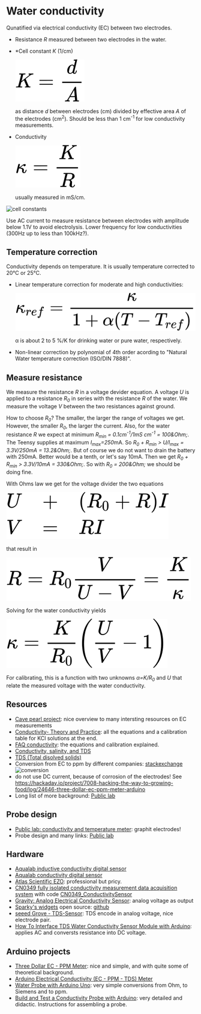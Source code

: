 # Water conductivity

Qunatified via electrical conductivity (EC) between two electrodes. 

- Resistance *R* measured between two electrodes in the water.

- *Cell constant *K* (1/cm)

  ![cellconstant](images/cellconstant.svg)

  as distance *d* between electrodes (cm) divided by effective area
  *A* of the electrodes (cm<sup>2</sup>). Should be less than 1
  cm<sup>-1</sup> for low conductivity measurements.

- Conductivity

  ![conductivity](images/conductivity.svg)

  usually measured in mS/cm.

![cell constants](https://andyjconnelly.files.wordpress.com/2017/07/electrical-conductivity-of-common-solutions3.png?w=1140&h=921)

Use AC current to measure resistance between electrodes with amplitude
below 1.1V to avoid electrolysis. Lower frequency for low
conductivities (300Hz up to less than 100kHz?).


## Temperature correction

Conductivity depends on temperature. It is usually temperature
corrected to 20&#8451; or 25&#8451;.

- Linear temperature correction for moderate and high conductivities:

  ![tempcorrection](images/conductivity-tempcorr.svg)
  
  &alpha; is about 2 to 5 %/K for drinking water or pure water, respectively.

- Non-linear correction by polynomial of 4th order acording to
  "Natural Water temperature correction (ISO/DIN 7888)".


## Measure resistance

We measure the resistance *R* in a voltage devider equation. A voltage
*U* is applied to a resistance *R<sub>0</sub>* in series with the
resistance *R* of the water. We measure the voltage *V* between the
two resistances against ground.

How to choose *R<sub>0</sub>*? The smaller, the larger the range of
voltages we get. However, the smaller *R<sub>0</sub>*, the larger the
current. Also, for the water resistance *R* we expect at minimum
*R<sub>min</sub> = 0.1cm<sup>-1</sup>/1mS cm<sup>-1</sup> =
100&Ohm;*. The Teensy supplies at maximum *I<sub>max</sub>=250*mA. So
*R<sub>0</sub> + R<sub>min</sub> > U/I<sub>max</sub> = 3.3V/250mA =
13.2&Ohm;*. But of course we do not want to drain the battery with
250mA. Better would be a tenth, or let's say 10mA. Then we get
*R<sub>0</sub> + R<sub>min</sub> > 3.3V/10mA = 330&Ohm;*. So with
*R<sub>0</sub> = 200&Ohm;* we should be doing fine.

With Ohms law we get for the voltage divider the two equations

![voltagedivider](images/conductivity-voltagedivider.svg)

that result in

![waterresistance](images/conductivity-resistance.svg)

Solving for the water conductivity yields

![conductivity](images/conductivity-conductivity.svg)

For calibrating, this is a function with two unknowns
*&alpha;=K/R<sub>0</sub>* and *U* that relate the measured voltage
with the water conductivity.


## Resources

- [Cave pearl project](https://thecavepearlproject.org/2017/08/12/measuring-electrical-conductivity-with-an-arduino-part1-overview/): nice overview to many intersting resources on EC measurements
- [Conductivity-  Theory and Practice](https://pdf4pro.com/fullscreen/conductivity-theory-and-practice-analytical-chemistry-uoc-gr-5b91b7.html): all the equations and a calibration table for KCl solutions at the end.
- [FAQ conductivity](https://www.snowpure.com/docs/FAQ_Conductivity_Thornton.pdf): the equations and calibration explained.
- [Conductivity, salinity, and TDS](https://www.fondriest.com/environmental-measurements/parameters/water-quality/conductivity-salinity-tds/)
- [TDS (Total disolved solids)](https://en.wikipedia.org/wiki/Total_dissolved_solids)
- Conversion from EC to ppm by different companies: [stackexchange](https://arduino.stackexchange.com/questions/49895/how-to-measure-electrical-conductivity-using-arduino)
  ![conversion](https://i.stack.imgur.com/VpcM3.png)
- do not use DC current, because of corrosion of the electrodes! See https://hackaday.io/project/7008-hacking-the-way-to-growing-food/log/24646-three-dollar-ec-ppm-meter-arduino
- Long list of more background: [Public lab](https://publiclab.org/wiki/conductivity_sensing?raw=true)


## Probe design

- [Public lab: conductivity and temperature meter](https://publiclab.org/notes/bhickman/05-09-2016/conductivity-and-temperature-meter): graphit electrodes!
- Probe design and many links: [Public lab](https://publiclab.org/wiki/conductivity_sensing?raw=true)


## Hardware

- [Aqualab inductive conductivity digital sensor](https://en.aqualabo.fr/ctzn-digital-sensor-bare-wires-7-m-cable-plastic-connection-immersio-b3996.html)
- [Aqualab conductivity digital sensor](https://en.aqualabo.fr/-b49802.html)
- [Atlas Scientific EZO](https://atlas-scientific.com/embedded-solutions/ezo-conductivity-circuit/): professional but pricy.
- [CN0349 fully isolated conductivity measurement data acquisition system](https://www.analog.com/en/design-center/reference-designs/circuits-from-the-lab/cn0349.htm) with code [CN0349_ConductivitySensor](https://github.com/joshagirgis/CN0349-Arduino-Based-Library)
- [Gravity: Analog Electrical Conductivity Sensor](https://www.dfrobot.com/product-1123.html): analog voltage as output
- [Sparky's widgets](https://www.sparkyswidgets.com/product/miniec-ec-interface/) open source: [github](https://github.com/SparkysWidgets/MinieCHW)
- [seeed Grove - TDS-Sensor](https://www.berrybase.de/sensoren-module/feuchtigkeit/seeed-grove-tds-sensor-f-252-r-wasserqualit-228-t-40-gesamt-gel-246-ste-feststoffe-41?sPartner=g_shopping&gclid=Cj0KCQjw0umSBhDrARIsAH7FCofDsb8Z6-ynEMNAZwE0Gre-t0X1yo29wt90GJA0Gb-0whBz4ktg6K8aArFzEALw_wcB#): TDS encode in analog voltage, nice electrode pair.
- [How To Interface TDS Water Conductivity Sensor Module with Arduino](https://tutorials.probots.co.in/using-analog-tds-water-conductivity-sensor-water-proof-module-for-arduino/): applies AC and conversts resistance into DC voltage.


## Arduino projects

- [Three Dollar EC - PPM Meter](https://hackaday.io/project/7008-hacking-the-way-to-growing-food/log/24646-three-dollar-ec-ppm-meter-arduino): nice and simple, and with quite some of theoretical background.
- [Arduino Electrical Conductivity (EC - PPM - TDS) Meter](https://create.arduino.cc/projecthub/mircemk/arduino-electrical-conductivity-ec-ppm-tds-meter-c48201)
- [Water Probe with Arduino Uno](https://create.arduino.cc/projecthub/EDUcentrum/water-probe-with-arduino-uno-423483): very simple conversions from Ohm, to Siemens and to ppm.
- [Build and Test a Conductivity Probe with Arduino](https://www.teachengineering.org/activities/view/nyu_probe_activity1): very detailed and didactic. Instructions for assembling a probe.
